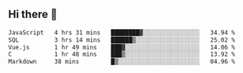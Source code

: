 ## Hi there 👋

<!--START_SECTION:waka-->

```txt
JavaScript   4 hrs 31 mins   ████████▓░░░░░░░░░░░░░░░░   34.94 %
SQL          3 hrs 14 mins   ██████▒░░░░░░░░░░░░░░░░░░   25.02 %
Vue.js       1 hr 49 mins    ███▓░░░░░░░░░░░░░░░░░░░░░   14.06 %
C            1 hr 48 mins    ███▒░░░░░░░░░░░░░░░░░░░░░   13.92 %
Markdown     38 mins         █▒░░░░░░░░░░░░░░░░░░░░░░░   04.96 %
```

<!--END_SECTION:waka-->

<!--
**taylor475/taylor475** is a ✨ _special_ ✨ repository because its `README.md` (this file) appears on your GitHub profile.

Here are some ideas to get you started:

- 🔭 I’m currently working on ...
- 🌱 I’m currently learning ...
- 👯 I’m looking to collaborate on ...
- 🤔 I’m looking for help with ...
- 💬 Ask me about ...
- 📫 How to reach me: ...
- 😄 Pronouns: ...
- ⚡ Fun fact: ...
-->
